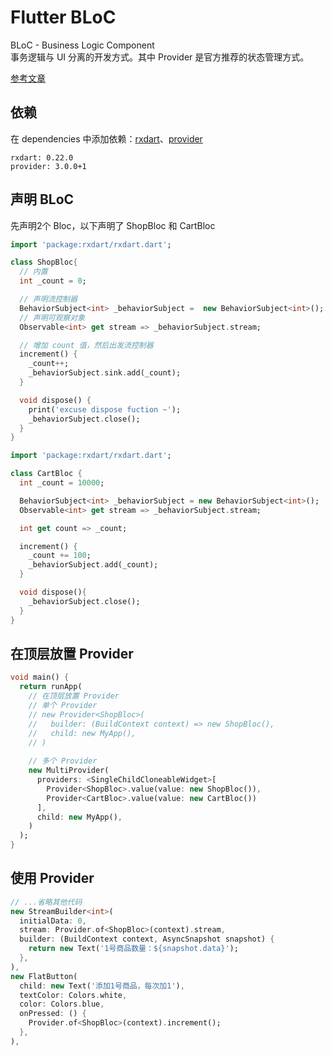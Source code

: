 # Flutter BLoC
BLoC - Business Logic Component  
事务逻辑与 UI 分离的开发方式。其中 Provider 是官方推荐的状态管理方式。  

[参考文章](https://juejin.im/post/5cdee8a151882525b21a5f9e#heading-4)

## 依赖
在 dependencies 中添加依赖：[rxdart](https://pub.flutter-io.cn/packages/rxdart)、[provider](https://pub.flutter-io.cn/packages/provider)
```
rxdart: 0.22.0
provider: 3.0.0+1
```

## 声明 BLoC
先声明2个 Bloc，以下声明了 ShopBloc 和 CartBloc
```dart
import 'package:rxdart/rxdart.dart';

class ShopBloc{
  // 内置
  int _count = 0;

  // 声明流控制器
  BehaviorSubject<int> _behaviorSubject =  new BehaviorSubject<int>();
  // 声明可观察对象
  Observable<int> get stream => _behaviorSubject.stream;

  // 增加 count 值，然后出发流控制器
  increment() {
    _count++;
    _behaviorSubject.sink.add(_count);
  }

  void dispose() {
    print('excuse dispose fuction ~');
    _behaviorSubject.close();
  }
}
```
```dart
import 'package:rxdart/rxdart.dart';

class CartBloc {
  int _count = 10000;

  BehaviorSubject<int> _behaviorSubject = new BehaviorSubject<int>();
  Observable<int> get stream => _behaviorSubject.stream;

  int get count => _count;

  increment() {
    _count += 100;
    _behaviorSubject.add(_count);
  }

  void dispose(){
    _behaviorSubject.close();
  }
}
```

## 在顶层放置 Provider
```dart
void main() {
  return runApp(
    // 在顶层放置 Provider
    // 单个 Provider
    // new Provider<ShopBloc>(
    //   builder: (BuildContext context) => new ShopBloc(),
    //   child: new MyApp(),
    // )
    
    // 多个 Provider
    new MultiProvider(
      providers: <SingleChildCloneableWidget>[
        Provider<ShopBloc>.value(value: new ShopBloc()),
        Provider<CartBloc>.value(value: new CartBloc())
      ],
      child: new MyApp(),
    )
  );
}
```

## 使用 Provider
```dart
// ...省略其他代码
new StreamBuilder<int>(
  initialData: 0,
  stream: Provider.of<ShopBloc>(context).stream,
  builder: (BuildContext context, AsyncSnapshot snapshot) {
    return new Text('1号商品数量：${snapshot.data}');
  },
),
new FlatButton(
  child: new Text('添加1号商品，每次加1'),
  textColor: Colors.white,
  color: Colors.blue,
  onPressed: () {
    Provider.of<ShopBloc>(context).increment();
  },
),
```
